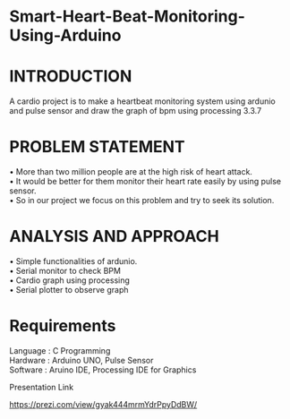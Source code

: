 # Smart-Heart-Beat-Monitoring-Using-Arduino

# INTRODUCTION
A cardio project is to make a heartbeat monitoring system using ardunio and pulse sensor and draw the graph of bpm using processing 3.3.7 <br/> 
# PROBLEM STATEMENT <br/> 
•	More than two million people are at the high risk of heart attack. <br/> 
•	It would be better for them monitor their heart rate easily by using pulse sensor. <br/> 
•	So in our project we focus on this problem and try to seek its solution. <br/> 
# ANALYSIS AND APPROACH <br/> 
•	Simple functionalities of ardunio. <br/> 
•	Serial monitor to check BPM <br/> 
•	Cardio graph using processing <br/> 
•	Serial plotter to observe graph <br/> 
# Requirements  <br/> 
Language : C Programming  <br/> 
Hardware : Arduino UNO, Pulse Sensor <br/> 
Software : Aruino IDE, Processing IDE for Graphics <br/> 



Presentation Link <br/> 

https://prezi.com/view/gyak444mrmYdrPpyDdBW/ <br/> 
